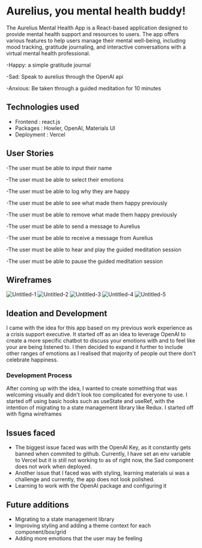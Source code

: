 # Aurelius, you mental health buddy! 
The Aurelius Mental Health App is a React-based application designed to provide mental health support and resources to users. The app offers various features to help users manage their mental well-being, including mood tracking, gratitude journaling, and interactive conversations with a virtual mental health professional.

-Happy: a simple gratitude journal 

-Sad: Speak to aurelius through the OpenAI api

-Anxious: Be taken through a guided meditation for 10 minutes 

## Technologies used 
- Frontend : react.js 
- Packages : Howler, OpenAI, Materials UI 
- Deployment : Vercel

## User Stories 
-The user must be able to input their name 

-The user must be able to select their emotions

-The user must be able to log why they are happy 

-The user must be able to see what made them happy previously 

-The user must be able to remove what made them happy previously 

-The user must be able to send a message to Aurelius 

-The user must be able to receive a message from Aurelius 

-The user must be able to hear and play the guided meditation session 

-The user must be able to pause the guided meditation session 

## Wireframes
![Untitled-1](https://github.com/shahirsiraj/seif-project2-Aurelius/assets/125945242/9bc42fca-ee92-4964-933c-27c609801197)
![Untitled-2](https://github.com/shahirsiraj/seif-project2-Aurelius/assets/125945242/2f3f5628-2758-4ccd-8d0e-a2cfba1096e2)
![Untitled-3](https://github.com/shahirsiraj/seif-project2-Aurelius/assets/125945242/0538254e-2134-4ef0-af64-ffbc1bf2b8e6)
![Untitled-4](https://github.com/shahirsiraj/seif-project2-Aurelius/assets/125945242/e4b6af81-81d7-4298-939a-c1614e850b80)
![Untitled-5](https://github.com/shahirsiraj/seif-project2-Aurelius/assets/125945242/48b8cce3-6ffc-4b02-a5a1-65214b97f2ee)


## Ideation and Development
I came with the idea for this app based on my previous work experience as a crisis support executive. It started off as an idea to leverage OpenAI to create a more specific chatbot to discuss your emotions with and to feel like your are being listened to. I then decided to expand it further to include other ranges of emotions as I realised that majority of people out there don't celebrate happiness. 

### Development Process
After coming up with the idea, I wanted to create something that was welcoming visually and didn't look too complicated for everyone to use. I started off using basic hooks such as useState and useRef, with the intention of migrating to a state management library like Redux. I started off with figma wireframes


## Issues faced
- The biggest issue faced was with the OpenAI Key, as it constantly gets banned when commited to github. Currently, I have set an env variable to Vercel but it is still not working to as of right now, the Sad component does not work when deployed.
- Another issue that I faced was with styling, learning materials ui was a challenge and currently, the app does not look polished. 
- Learning to work with the OpenAI package and configuring it

## Future additions 
- Migrating to a state management library 
- Improving styling and adding a theme context for each component/box/grid 
- Adding more emotions that the user may be feeling

